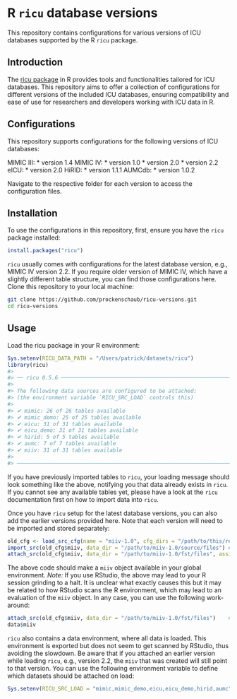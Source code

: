 # R `ricu` database versions

This repository contains configurations for various versions of ICU databases supported by the R `ricu` package.

## Introduction
The [ricu package](https://github.com/eth-mds/ricu) in R provides tools and functionalities tailored for ICU databases. This repository aims to offer a collection of configurations for different versions of the included ICU databases, ensuring compatibility and ease of use for researchers and developers working with ICU data in R.

## Configurations
This repository supports configurations for the following versions of ICU databases:

MIMIC III:
	* version 1.4
MIMIC IV:
	* version 1.0
	* version 2.0
	* version 2.2
eICU: 
	* version 2.0
HiRID: 
	* version 1.1.1
AUMCdb: 
	* version 1.0.2

Navigate to the respective folder for each version to access the configuration files.


## Installation
To use the configurations in this repository, first, ensure you have the `ricu` package installed:

```r
install.packages("ricu")
```

`ricu` usually comes with configurations for the latest database version, e.g., MIMIC IV version 2.2. If you require older version of MIMIC IV, which have a slightly different table structure, you can find those configurations here. Clone this repository to your local machine:

```bash
git clone https://github.com/prockenschaub/ricu-versions.git
cd ricu-versions
```

## Usage

Load the ricu package in your R environment:

``` r
Sys.setenv(RICU_DATA_PATH = "/Users/patrick/datasets/ricu")
library(ricu)
#> 
#> ── ricu 0.5.6 ──────────────────────────────────────────────────────────────────
#> 
#> The following data sources are configured to be attached:
#> (the environment variable `RICU_SRC_LOAD` controls this)
#> 
#> ✔ mimic: 26 of 26 tables available
#> ✔ mimic_demo: 25 of 25 tables available
#> ✔ eicu: 31 of 31 tables available
#> ✔ eicu_demo: 31 of 31 tables available
#> ✔ hirid: 5 of 5 tables available
#> ✔ aumc: 7 of 7 tables available
#> ✔ miiv: 31 of 31 tables available
#> 
#> ────────────────────────────────────────────────────────────────────────────────
```

If you have previously imported tables to `ricu`, your loading message should look something like the above, notifying you that data already exists in `ricu`. If you cannot see any available tables yet, please have a look at the `ricu` documentation first on how to import data into `ricu`.

Once you have `ricu` setup for the latest database versions, you can also add the earlier versions provided here. Note that each version will need to be imported and stored separately:

```r 
old_cfg <- load_src_cfg(name = "miiv-1.0", cfg_dirs = "/path/to/this/repository/miiv/")
import_src(old_cfg$miiv, data_dir = "/path/to/miiv-1.0/source/files") # only required when you first load version 1.0
attach_src(old_cfg$miiv, data_dir = "/path/to/miiv-1.0/fst/files", assign_env = .GlobalEnv)    # by default, same as for import_src 
```

The above code should make a `miiv` object available in your global environment. *Note:* If you use RStudio, the above may lead to your R session grinding to a halt. It is unclear what exactly causes this but it may be related to how RStudio scans the R environment, which may lead to an evaluation of the `miiv` object. In any case, you can use the following work-around: 

```r 
attach_src(old_cfg$miiv, data_dir = "/path/to/miiv-1.0/fst/files")    # no assign env, loading it in the package env
data$miiv
```

`ricu` also contains a data environment, where all data is loaded. This environment is exported but does not seem to get scanned by RStudio, thus avoiding the slowdown. Be aware that if you attached an earlier version while loading `ricu`, e.g., version 2.2, the `miiv` that was created will still point to that version. You can use the following environment variable to define which datasets should be attached on load: 

```r
Sys.setenv(RICU_SRC_LOAD = "mimic,mimic_demo,eicu,eicu_demo,hirid,aumc") # no miiv
```


